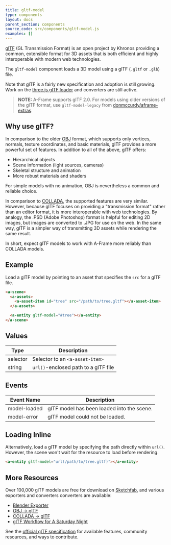 ```yaml
---
title: gltf-model
type: components
layout: docs
parent_section: components
source_code: src/components/gltf-model.js
examples: []
---
```


[about-gltf]: https://www.khronos.org/gltf

[glTF][about-gltf] (GL Transmission Format) is an open project by Khronos
providing a common, extensible format for 3D assets that is both efficient and
highly interoperable with modern web technologies.

The `gltf-model` component loads a 3D model using a glTF (`.gltf` or `.glb`)
file.

[threejsgltf]: https://threejs.org/docs/#examples/loaders/GLTFLoader

Note that glTF is a fairly new specification and adoption is still growing.
Work on the [three.js glTF loader][threejsgltf] and converters are still
active.

> **NOTE:** A-Frame supports glTF 2.0. For models using older versions of the
> glTF format, use `gltf-model-legacy` from [donmccurdy/aframe-extras][extras].

[extras]: https://github.com/donmccurdy/aframe-extras/tree/master/src/loaders

<!--toc-->

## Why use glTF?

[obj-model]: ./obj-model.md
[collada-model]: ./collada-model.md

In comparison to the older [OBJ][obj-model] format, which supports only
vertices, normals, texture coordinates, and basic materials, glTF provides a
more powerful set of features. In addition to all of the above, glTF offers:

- Hierarchical objects
- Scene information (light sources, cameras)
- Skeletal structure and animation
- More robust materials and shaders

For simple models with no animation, OBJ is nevertheless a common and reliable
choice.

In comparison to [COLLADA][collada-model], the supported features are very
similar. However, because glTF focuses on providing a "transmission format"
rather than an editor format, it is more interoperable with web technologies.
By analogy, the .PSD (Adobe Photoshop) format is helpful for editing 2D images,
but images are converted to .JPG for use on the web. In the same way, glTF is a
simpler way of transmitting 3D assets while rendering the same result.

In short, expect glTF models to work with A-Frame more reliably than COLLADA
models.

## Example

Load a glTF model by pointing to an asset that specifies the `src` for a glTF
file.

```html
<a-scene>
  <a-assets>
    <a-asset-item id="tree" src="/path/to/tree.gltf"></a-asset-item>
  </a-assets>

  <a-entity gltf-model="#tree"></a-entity>
</a-scene>
```

## Values

| Type     | Description                          |
|----------|--------------------------------------|
| selector | Selector to an `<a-asset-item>`      |
| string   | `url()`-enclosed path to a glTF file |

## Events

| Event Name   | Description                                |
|--------------|--------------------------------------------|
| model-loaded | glTF model has been loaded into the scene. |
| model-error  | glTF model could not be loaded.            |

## Loading Inline

Alternatively, load a glTF model by specifying the path directly within
`url()`. However, the scene won't wait for the resource to load before
rendering.

```html
<a-entity gltf-model="url(/path/to/tree.gltf)"></a-entity>
```

## More Resources

[sketchfab]: https://sketchfab.com/models?features=downloadable&sort_by=-likeCount
[blender-exporter]: https://github.com/KhronosGroup/glTF-Blender-Exporter/
[obj-converter]: https://github.com/AnalyticalGraphicsInc/obj2gltf
[collada-converter]: http://cesiumjs.org/convertmodel.html

Over 100,000 glTF models are free for download on [Sketchfab][sketchfab], and
various exporters and converters converters are available:

- [Blender Exporter](blender-exporter)
- [OBJ &rarr; glTF][obj-converter]
- [COLLADA &rarr; glTF][collada-converter]
- [glTF Workflow for A Saturday Night](https://blog.mozvr.com/a-saturday-night-gltf-workflow/)

[spec]: https://github.com/KhronosGroup/glTF

See the [official glTF specification][spec] for available features, community
resources, and ways to contribute.
